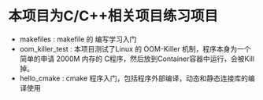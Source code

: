 # 本项目为C/C++相关项目练习项目

* makefiles : makefile 的 编写学习入门
* oom_killer_test : 本项目测试了Linux 的 OOM-Killer 机制，程序本身为一个简单的申请 2000M 内存的 C程序，然后放到Container容器中运行，会被Kill掉。
* hello_cmake : cmake 程序入门，包括程序外部编译，动态和静态连接库的编译使用
